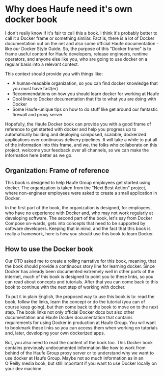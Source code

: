 # Why does Haufe need it's own docker book

I don't really know if it's fair to call this a book. I think it's probably better to call it a Docker frame or  something similar. Fact is, there is a lot of Docker documentation out on the net and also some official Haufe documentation - like our Docker Style Guide. So, the purpose of this "Docker frame" is to frame useful content for Haufe developers, release engineers, runtime operators, and anyone else like you, who are going to use docker on a regular basis into a relevant context.

This context should provide you with things like:

* A human-readable organization, so you can find docker knowledge that you must have fast\(er\)
* Recommendations on how you should learn docker for working at Haufe
* Cool links to Docker documentation that fits to what you are doing with Docker
* Some Haufe-unique tips on how to do stuff like get around our fantastic firewall and proxy server

Hopefully, the Haufe Docker book can provide you with a good frame of reference to get started with docker and help you progress up to automatically building and deploying composed, scalable, dockerized applications over continuous delivery pipelines. It will take a while to put all of the information into this frame, and we, the folks who collaborate on this project, welcome your feedback over all channels, so we can make the information here better as we go.

## Organization: Frame of reference

This book is designed to help Haufe Group employees get started using docker. The organization is taken from the "Next Best Action" project, where non-engineer employees were asked to create a small application in Docker.

In the first part of the book, the organization is designed, for employees, who have no experience with Docker and, who may not work regularly at developing software. The second part of the book, let's say from Docker Compose on-wards, gets into concepts that need to be supported by software developers. Keeping that in mind, and the fact that this book is really a framework, here is how you should use this book to learn Docker.

## How to use the Docker book

Our CTO asked me to create a rolling narrative for this book, meaning, that the book should provide a continuous story line for learning docker. Since Docker has already been documented extremely well in other parts of the internet, much of this book is designed to point you to these links, so you can read about concepts and tutorials. After that you can come back to this book to continue with the next step of working with docker.

To put it in plain English, the proposed way to use this book is to: read the book, follow the links, learn the concept or do the tutorial \(you can of course keep going\), but then come back to the book to move on to the next step. The book links not only official Docker docs but also other documentation and Haufe Docker documentation that contains requirements for using Docker in production at Haufe Group. You will want to bookmark these links so you can access them when working on tutorials and, later, developing your own dockerized apps.

But, you also need to read the content of the book too. This Docker book contains previously undocumented information like how to work from behind of the Haufe Group proxy server or to understand why we want to use docker at Haufe Group. Maybe not so much information as in an O'Reilly media book, but still important if you want to use Docker locally on your dev machine.

